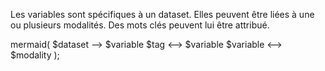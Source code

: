 Les variables sont spécifiques à un dataset. 
Elles peuvent être liées à une ou plusieurs modalités. 
Des mots clés peuvent lui être attribué.

mermaid( 
  $dataset --> $variable
  $tag <--> $variable
  $variable <--> $modality
);
